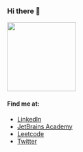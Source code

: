 ### Hi there 👋
 <div>
  <img height="160em" src="https://github-readme-stats.vercel.app/api?username=DeltaAlchemist&show_icons=true&theme=tokyonight&include_all_commits=true&count_private=true"/>
  </a>
</div>

#### Find me at:
* [LinkedIn](https://www.linkedin.com/in/henriquebcampos/)
* [JetBrains Academy](https://hyperskill.org/profile/99042142)
* [Leetcode](https://leetcode.com/delta_alchemist/)
* [Twitter](https://twitter.com/DeltaAlchemist)
<!--
**DeltaAlchemist/DeltaAlchemist** is a ✨ _special_ ✨ repository because its `README.md` (this file) appears on your GitHub profile.

Here are some ideas to get you started:

- 🔭 I’m currently working on ...
- 🌱 I’m currently learning ...
- 👯 I’m looking to collaborate on ...
- 🤔 I’m looking for help with ...
- 💬 Ask me about ...
- 📫 How to reach me: ...
- 😄 Pronouns: ...
- ⚡ Fun fact: ...
-->
